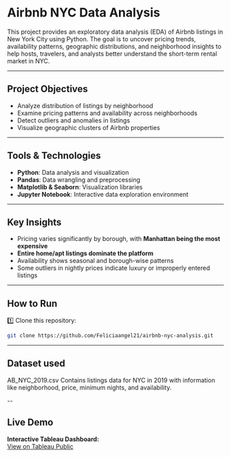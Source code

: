 # Airbnb NYC Data Analysis

This project provides an exploratory data analysis (EDA) of Airbnb listings in New York City using Python. The goal is to uncover pricing trends, availability patterns, geographic distributions, and neighborhood insights to help hosts, travelers, and analysts better understand the short-term rental market in NYC.

---

## Project Objectives
- Analyze distribution of listings by neighborhood
- Examine pricing patterns and availability across neighborhoods
- Detect outliers and anomalies in listings
- Visualize geographic clusters of Airbnb properties

---

## Tools & Technologies
- **Python**: Data analysis and visualization
- **Pandas**: Data wrangling and preprocessing
- **Matplotlib & Seaborn**: Visualization libraries
- **Jupyter Notebook**: Interactive data exploration environment

---

## Key Insights
- Pricing varies significantly by borough, with **Manhattan being the most expensive**
- **Entire home/apt listings dominate the platform**
- Availability shows seasonal and borough-wise patterns
- Some outliers in nightly prices indicate luxury or improperly entered listings

---

## How to Run
1️⃣ Clone this repository:
```bash
git clone https://github.com/Feliciaangel21/airbnb-nyc-analysis.git
```
---

## Dataset used
AB_NYC_2019.csv
Contains listings data for NYC in 2019 with information like neighborhood, price, minimum nights, and availability.

--

## Live Demo
**Interactive Tableau Dashboard:**  
[View on Tableau Public](https://public.tableau.com/app/profile/felicia.wijaya/viz/airbnb_17526404817260/Dashboard1#2)

